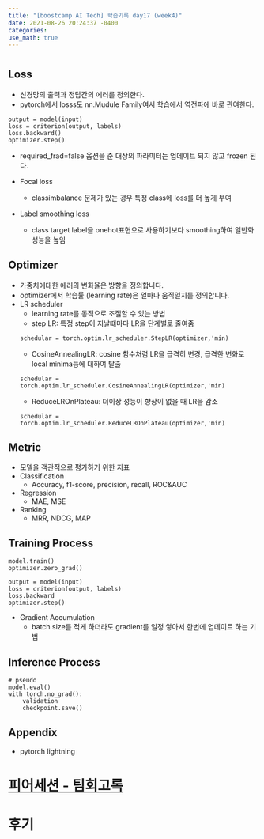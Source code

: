 ```yaml
---
title: "[boostcamp AI Tech] 학습기록 day17 (week4)"
date: 2021-08-26 20:24:37 -0400
categories:
use_math: true
---
```


#
## Loss
* 신경망의 출력과 정답간의 에러를 정의한다.
* pytorch에서 losss도 nn.Mudule Family여서 학습에서 역전파에 바로 관여한다.
```
output = model(input)
loss = criterion(output, labels)
loss.backward()
optimizer.step()
```
* required_frad=false 옵션을 준 대상의 파라미터는 업데이트 되지 않고 frozen 된다.

* Focal loss
    * classimbalance 문제가 있는 경우 특정 class에 loss를 더 높게 부여

* Label smoothing loss
    * class target label을 onehot표현으로 사용하기보다 smoothing하여 일반화 성능을 높임

## Optimizer
* 가중치에대한 에러의 변화율은 방향을 정의합니다.
* optimizer에서 학습률 (learning rate)은 얼마나 움직일지를 정의합니다.
* LR scheduler
    * learning rate를 동적으로 조절할 수 있는 방법
    * step LR: 특정 step이 지날떄마다 LR을 단계별로 줄여줌
    ```
    schedular = torch.optim.lr_scheduler.StepLR(optimizer,'min)
    ```
    * CosineAnnealingLR: cosine 함수처럼 LR을 급격히 변경, 급격한 변화로 local minima등에 대하여 탈출
    ```
    schedular = torch.optim.lr_scheduler.CosineAnnealingLR(optimizer,'min)
    ```
    * ReduceLROnPlateau: 더이상 성능이 향상이 없을 때 LR을 감소
    ```
    schedular = torch.optim.lr_scheduler.ReduceLROnPlateau(optimizer,'min)
    ```

## Metric
* 모델을 객관적으로 평가하기 위한 지표
* Classification
    * Accuracy, f1-score, precision, recall, ROC&AUC
* Regression
    * MAE, MSE
* Ranking
    * MRR, NDCG, MAP

## Training Process
```
model.train()
optimizer.zero_grad()

output = model(input)
loss = criterion(output, labels)
loss.backward
optimizer.step()
```
* Gradient Accumulation
    * batch size를 적게 하더라도 gradient를 일정 쌓아서 한번에 업데이트 하는 기법

## Inference Process
```
# pseudo
model.eval()
with torch.no_grad():
    validation
    checkpoint.save()
```

## Appendix
* pytorch lightning

# [피어세션 - 팀회고록]()

# 후기
